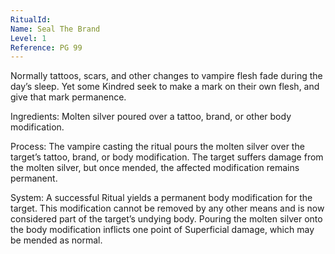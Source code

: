 ```yaml
---
RitualId: 
Name: Seal The Brand
Level: 1
Reference: PG 99
---
```

Normally tattoos, scars, and other changes to vampire flesh fade during the day’s sleep. Yet some Kindred seek to make a mark on their own flesh, and give that mark permanence. 

Ingredients: Molten silver poured over a tattoo, brand, or other body modification. 

Process: The vampire casting the ritual pours the molten silver over the target’s tattoo, brand, or body modification. The target suffers damage from the molten silver, but once mended, the affected modification remains permanent. 

System: A successful Ritual yields a permanent body modification for the target. This modification cannot be removed by any other means and is now considered part of the target’s undying body. Pouring the molten silver onto the body modification inflicts one point of Superficial damage, which may be mended as normal. 